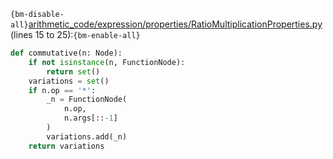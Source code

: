 `{bm-disable-all}`[arithmetic_code/expression/properties/RatioMultiplicationProperties.py](arithmetic_code/expression/properties/RatioMultiplicationProperties.py) (lines 15 to 25):`{bm-enable-all}`

```python
def commutative(n: Node):
    if not isinstance(n, FunctionNode):
        return set()
    variations = set()
    if n.op == '*':
        _n = FunctionNode(
            n.op,
            n.args[::-1]
        )
        variations.add(_n)
    return variations
```